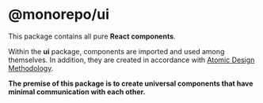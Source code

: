 # @monorepo/ui

This package contains all pure **React components**.

Within the **ui** package, components are imported and used among themselves. In addition, they are created in accordance with [Atomic Design Methodology](https://atomicdesign.bradfrost.com/chapter-2/).

**The premise of this package is to create universal components that have minimal communication with each other.**
